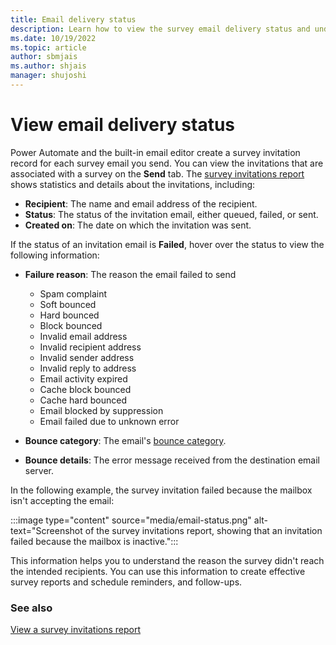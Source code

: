 ```yaml
---
title: Email delivery status
description: Learn how to view the survey email delivery status and understand the reason if the delivery failed.
ms.date: 10/19/2022
ms.topic: article
author: sbmjais
ms.author: shjais
manager: shujoshi
---
```


# View email delivery status

Power Automate and the built-in email editor create a survey invitation record for each survey email you send. You can view the invitations that are associated with a survey on the **Send** tab. The [survey invitations report](view-survey-invite.md) shows statistics and details about the invitations, including:

- **Recipient**: The name and email address of the recipient.
- **Status**: The status of the invitation email, either queued, failed, or sent.
- **Created on**: The date on which the invitation was sent.

If the status of an invitation email is **Failed**, hover over the status to view the following information:

- **Failure reason**: The reason the email failed to send

  - Spam complaint
  - Soft bounced
  - Hard bounced
  - Block bounced
  - Invalid email address
  - Invalid recipient address
  - Invalid sender address
  - Invalid reply to address
  - Email activity expired
  - Cache block bounced
  - Cache hard bounced
  - Email blocked by suppression
  - Email failed due to unknown error

- **Bounce category**: The email's [bounce category](/dynamics365/marketing/email-bounce-categories).

- **Bounce details**: The error message received from the destination email server.

In the following example, the survey invitation failed because the mailbox isn't accepting the email:

:::image type="content" source="media/email-status.png" alt-text="Screenshot of the survey invitations report, showing that an invitation failed because the mailbox is inactive.":::

This information helps you to understand the reason the survey didn't reach the intended recipients. You can use this information to create effective survey reports and schedule reminders, and follow-ups.

### See also

[View a survey invitations report](view-survey-invite.md)
